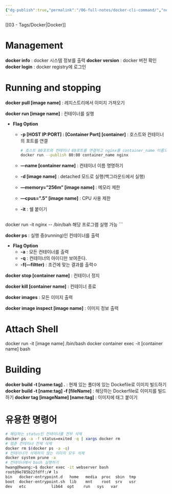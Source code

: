 ```yaml
---
{"dg-publish":true,"permalink":"/06-full-notes/docker-cli-command/","noteIcon":""}
---
```


[[03 - Tags/Docker\|Docker]] 
# Management
**docker info** : docker 시스템 정보를 출력
**docker version** : docker 버전 확인
**docker login** : docker registry에 로그인

# Running and stopping

**docker pull [image name]** : 레지스트리에서 이미지 가져오기

**docker run [image name]** : 컨테이너를 실행
- **Flag Option**
    - **-p [HOST IP:PORT] : [Container Port] [container]** : 호스트와 컨테이너의 포트를 연결
        ```Bash
        # 호스트 80포트와 컨테이너 80포트를 연결하고 nginx를 container_name 이름으로 생성한다.
        docker run --publish 80:80 container_name nginx
        ```
        
    - **—name [container name]** : 컨테이너 이름 명명하기
    - **-d [image name]** : detached 모드로 실행(백그라운드에서 실행)
    - **—memory=”256m” [image name]** : 메모리 제한
    - **—cpus=”.5” [image name]** : CPU 사용 제한
    - **-it** : 쉘 붙이기
        ```Bash
docker run -it nginx -- /bin/bah  해당 프로그램 실행 가능
        ```
        

**docker ps** : 실행 중(running)인 컨테이너를 출력

- **Flag Option**
    - **-a** : 모든 컨테이너를 출력
    - **-q** : 컨테이너의 아이디만 보여준다.
    - **-f(—filtter)** : 조건에 맞는 결과를 출력ㅇ

**docker stop [container name]** : 컨테이너 정지

**docker kill [container name]** : 컨테이너 종료

**docker images** : 모든 이미지 출력

**docker image inspect [image name]** : 이미지 정보 출력

# Attach Shell
docker run -it [image name] /bin/bash
docker container exec -it [container name] bash
# Building
**docker build -t [name:tag] .** : 현재 있는 폴더에 있는 Dockefile로 이미지 빌드하기
**docker build -t [name:tag] -f [fileName]** : 해당하는 Dockerfile로 이미지를 빌드하기
**docker tag [imageName] [name:tag]** : 이미지에 태그 붙이기

# 유용한 명령어

```Bash
# 해당하는 status인 컨테이너를 전부 삭제
docker ps -a -f status=exited -q | xargs docker rm
# 멈춘 컨테이너 전체 삭제
docker rm $(docker ps -a -q)
# 컨테이너가 삭제하지 않는 이미지 모두 삭제
docker system prune -a
# 컨테이너에서 bash 실행하기
hwang@hwang:~$ docker exec -it webserver bash
root@9e785b22fdff:/# ls
bin   docker-entrypoint.d   home   media  proc	sbin  tmp
boot  docker-entrypoint.sh  lib    mnt	  root	srv   usr
dev   etc		    lib64  opt	  run	sys   var
```